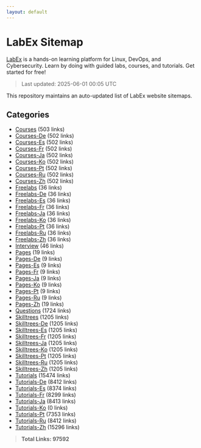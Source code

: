 ```yaml
---
layout: default
---
```


# LabEx Sitemap

[LabEx](https://labex.io) is a hands-on learning platform for Linux, DevOps, and Cybersecurity. Learn by doing with guided labs, courses, and tutorials. Get started for free!

> Last updated: 2025-06-01 00:05 UTC

This repository maintains an auto-updated list of LabEx website sitemaps.

## Categories

- [Courses](categories/courses.md) (503 links)
- [Courses-De](categories/courses-de.md) (502 links)
- [Courses-Es](categories/courses-es.md) (502 links)
- [Courses-Fr](categories/courses-fr.md) (502 links)
- [Courses-Ja](categories/courses-ja.md) (502 links)
- [Courses-Ko](categories/courses-ko.md) (502 links)
- [Courses-Pt](categories/courses-pt.md) (502 links)
- [Courses-Ru](categories/courses-ru.md) (502 links)
- [Courses-Zh](categories/courses-zh.md) (502 links)
- [Freelabs](categories/freelabs.md) (36 links)
- [Freelabs-De](categories/freelabs-de.md) (36 links)
- [Freelabs-Es](categories/freelabs-es.md) (36 links)
- [Freelabs-Fr](categories/freelabs-fr.md) (36 links)
- [Freelabs-Ja](categories/freelabs-ja.md) (36 links)
- [Freelabs-Ko](categories/freelabs-ko.md) (36 links)
- [Freelabs-Pt](categories/freelabs-pt.md) (36 links)
- [Freelabs-Ru](categories/freelabs-ru.md) (36 links)
- [Freelabs-Zh](categories/freelabs-zh.md) (36 links)
- [Interview](categories/interview.md) (46 links)
- [Pages](categories/pages.md) (19 links)
- [Pages-De](categories/pages-de.md) (9 links)
- [Pages-Es](categories/pages-es.md) (9 links)
- [Pages-Fr](categories/pages-fr.md) (9 links)
- [Pages-Ja](categories/pages-ja.md) (9 links)
- [Pages-Ko](categories/pages-ko.md) (9 links)
- [Pages-Pt](categories/pages-pt.md) (9 links)
- [Pages-Ru](categories/pages-ru.md) (9 links)
- [Pages-Zh](categories/pages-zh.md) (19 links)
- [Questions](categories/questions.md) (1724 links)
- [Skilltrees](categories/skilltrees.md) (1205 links)
- [Skilltrees-De](categories/skilltrees-de.md) (1205 links)
- [Skilltrees-Es](categories/skilltrees-es.md) (1205 links)
- [Skilltrees-Fr](categories/skilltrees-fr.md) (1205 links)
- [Skilltrees-Ja](categories/skilltrees-ja.md) (1205 links)
- [Skilltrees-Ko](categories/skilltrees-ko.md) (1205 links)
- [Skilltrees-Pt](categories/skilltrees-pt.md) (1205 links)
- [Skilltrees-Ru](categories/skilltrees-ru.md) (1205 links)
- [Skilltrees-Zh](categories/skilltrees-zh.md) (1205 links)
- [Tutorials](categories/tutorials.md) (15474 links)
- [Tutorials-De](categories/tutorials-de.md) (8412 links)
- [Tutorials-Es](categories/tutorials-es.md) (8374 links)
- [Tutorials-Fr](categories/tutorials-fr.md) (8299 links)
- [Tutorials-Ja](categories/tutorials-ja.md) (8413 links)
- [Tutorials-Ko](categories/tutorials-ko.md) (0 links)
- [Tutorials-Pt](categories/tutorials-pt.md) (7353 links)
- [Tutorials-Ru](categories/tutorials-ru.md) (8412 links)
- [Tutorials-Zh](categories/tutorials-zh.md) (15296 links)

> **Total Links: 97592**
